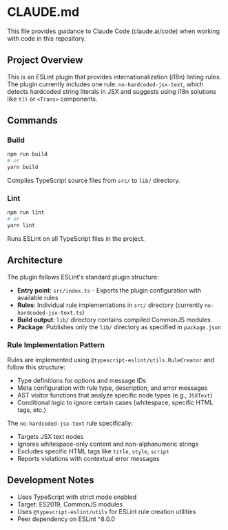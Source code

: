 # CLAUDE.md

This file provides guidance to Claude Code (claude.ai/code) when working with code in this repository.

## Project Overview

This is an ESLint plugin that provides internationalization (i18n) linting rules. The plugin currently includes one rule: `no-hardcoded-jsx-text`, which detects hardcoded string literals in JSX and suggests using i18n solutions like `t()` or `<Trans>` components.

## Commands

### Build
```bash
npm run build
# or
yarn build
```
Compiles TypeScript source files from `src/` to `lib/` directory.

### Lint
```bash
npm run lint
# or 
yarn lint
```
Runs ESLint on all TypeScript files in the project.

## Architecture

The plugin follows ESLint's standard plugin structure:

- **Entry point**: `src/index.ts` - Exports the plugin configuration with available rules
- **Rules**: Individual rule implementations in `src/` directory (currently `no-hardcoded-jsx-text.ts`)
- **Build output**: `lib/` directory contains compiled CommonJS modules
- **Package**: Publishes only the `lib/` directory as specified in `package.json`

### Rule Implementation Pattern

Rules are implemented using `@typescript-eslint/utils.RuleCreator` and follow this structure:
- Type definitions for options and message IDs
- Meta configuration with rule type, description, and error messages
- AST visitor functions that analyze specific node types (e.g., `JSXText`)
- Conditional logic to ignore certain cases (whitespace, specific HTML tags, etc.)

The `no-hardcoded-jsx-text` rule specifically:
- Targets JSX text nodes
- Ignores whitespace-only content and non-alphanumeric strings
- Excludes specific HTML tags like `title`, `style`, `script`
- Reports violations with contextual error messages

## Development Notes

- Uses TypeScript with strict mode enabled
- Target: ES2019, CommonJS modules
- Uses `@typescript-eslint/utils` for ESLint rule creation utilities
- Peer dependency on ESLint ^8.0.0